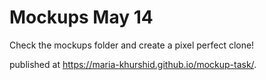 # Mockups May 14

Check the mockups folder and create a pixel perfect clone!

published at https://maria-khurshid.github.io/mockup-task/.
